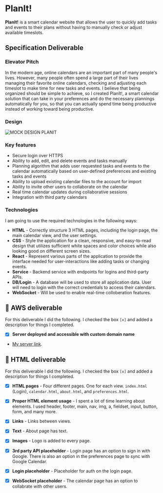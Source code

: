 # PlanIt!
**PlanIt!** is a smart calendar website that allows the user to quickly add tasks and events to their plans without having to manually check or adjust available timeslots. 

## Specification Deliverable
### Elevator Pitch
In the modern age, online calendars are an important part of many people's lives. However, many people often spend a large part of their lives managing their favorite online calendars, checking and adjusting each timeslot to make time for new tasks and events. I believe that being organized should be simple to achieve, so I created PlanIt!, a smart calendar solution that can take in your preferences and do the necessary plannings automatically for you, so that you can actually spend time being productive instead of working toward being productive. 

### Design
![MOCK DESIGN PLANIT](https://github.com/user-attachments/assets/3e43c9f6-2483-4251-aaa4-a75d28519d1a)

### Key features
- Secure login over HTTPS
- Ability to add, edit, and delete events and tasks manually
- Planning algorithm that adds user requested tasks and events to the calendar automatically based on user-defined preferences and existing tasks and events
- Ability to upload existing calendar files to the account for import
- Ability to invite other users to collaborate on the calendar
- Real time calendar updates during collaborative sessions
- Integration with third party calendars
### Technologies
I am going to use the required technologies in the following ways:
+ **HTML** - Correctly structure 3 HTML pages, including the login page, the main calendar view, and the user settings.
+ **CSS** - Style the application for a clean, responsive, and easy-to-read design that utilizes sufficient white spaces and color choices while also looking good on different screen sizes.
+ **React** - Represent various parts of the application to provide the interface needed for user-interactions like adding tasks or changing events.
+  **Service** - Backend service with endpoints for logins and third-party APIs.
+  **DB/Login** - A database will be used to store all application data. User will need to login with the correct credentials to access their calendars.
+  **WebSocket** - Will be used to enable real-time colloberation features.

## 🚀 AWS deliverable

For this deliverable I did the following. I checked the box `[x]` and added a description for things I completed.

- [x] **Server deployed and accessible with custom domain name**
- [My server link](https://simon.planittoday.click).

## 🚀 HTML deliverable

For this deliverable I did the following. I checked the box `[x]` and added a description for things I completed.

- [x] **HTML pages** - Four different pages. One for each view. `index.html` (Login), `calendar.html`, `about.html`, and `preferences.html`.
- [x] **Proper HTML element usage** - I spent a lot of time learning about elements. I used header, footer, main, nav, img, a, fieldset, input, button, form, and many more.
- [x] **Links** - Links between views.
- [x] **Text** - About page has text.
- [x] **Images** - Logo is added to every page.
- [x] **3rd party API placeholder** - Login page has an option to sign in with Google. There is also an option in the preferences page to sync with Google Calendar.
- [x] **Login placeholder** - Placeholder for auth on the login page.
- [x] **WebSocket placeholder** - The calendar page has an option to collabrate with other users.

